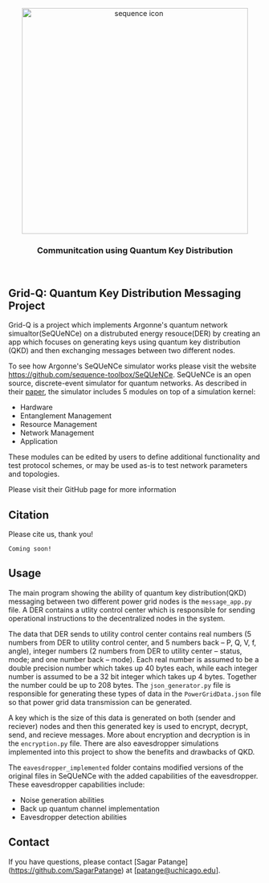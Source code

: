 <p align="center">
  <picture>
   <source media="(prefers-color-scheme: dark)" srcset="https://raw.githubusercontent.com/sequence-toolbox/SeQUeNCe/master/docs/Sequence_Icon_Name_Dark.png">
   <img src="https://raw.githubusercontent.com/sequence-toolbox/SeQUeNCe/master/docs/Sequence_Icon_Name.svg" alt="sequence icon" width="450" class="center">
  </picture>
</p>

<h3><p align="center">Communitcation using Quantum Key Distribution</p></h3>

<br>

## Grid-Q: Quantum Key Distribution Messaging Project

Grid-Q is a project which implements Argonne's quantum network simualtor(SeQUeNCe) on a distrubuted energy resouce(DER) by creating an app which focuses on generating keys using quantum key distribution (QKD) and then exchanging messages between two different nodes. 

To see how Argonne's SeQUeNCe simulator works please visit the website https://github.com/sequence-toolbox/SeQUeNCe. SeQUeNCe is an open source, discrete-event simulator for quantum networks. As described in their [paper](http://arxiv.org/abs/2009.12000), the simulator includes 5 modules on top of a simulation kernel:
* Hardware
* Entanglement Management
* Resource Management
* Network Management
* Application

These modules can be edited by users to define additional functionality and test protocol schemes, or may be used as-is to test network parameters and topologies.

Please visit their GitHub page for more information

## Citation
Please cite us, thank you!
```
Coming soon!
```

## Usage 
The main program showing the ability of quantum key distribution(QKD) messaging between two different power grid nodes is the `message_app.py` file. A DER contains a utlity control center which is responsible for sending operational instructions to the decentralized nodes in the system. 

The data that DER sends to utility control center contains real numbers (5 numbers from DER to utility control center, and 5 numbers back – P, Q, V, f, angle), integer numbers (2 numbers from DER to utility center – status, mode; and one number back – mode). Each real number is assumed to be a double precision number which takes up 40 bytes each, while each integer number is assumed to be a 32 bit integer which takes up 4 bytes. Together the number could be up to 208 bytes. The `json_generator.py` file is responsible for generating these types of data in the `PowerGridData.json` file so that power grid data transmission can be generated. 

A key which is the size of this data is generated on both (sender and reciever) nodes and then this generated key is used to encrypt, decrypt, send, and recieve messages. More about encryption and decryption is in the `encryption.py` file. There are also eavesdropper simulations implemented into this project to show the benefits and drawbacks of QKD. 

The `eavesdropper_implemented` folder contains modified versions of the original files in SeQUeNCe with the added capabilities of the eavesdropper. These eavesdropper capabilities include:
* Noise generation abilities 
* Back up quantum channel implementation 
* Eavesdropper detection abilities


## Contact
If you have questions, please contact [Sagar Patange] (https://github.com/SagarPatange) at [patange@uchicago.edu].




